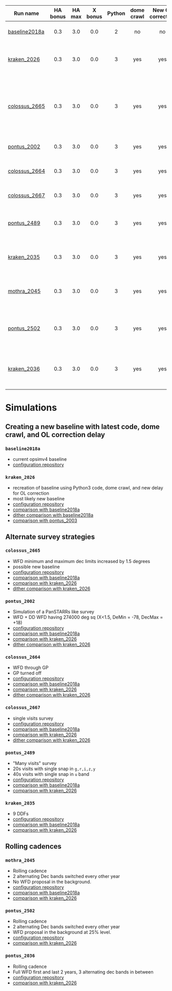 | Run name                        | HA bonus      | HA max| X bonus | Python | dome crawl | New OL correction  | Note                                                         |
| --------------------------------|:-------------:|:-----:|:------: |:------:|:----------:| :----------------: | :-----------:                                                |
| [baseline2018a](#baseline2018a) | 0.3           | 3.0   | 0.0     | 2      |     no     | no                 | Current opsimv4 baseline                                     |
| [kraken_2026](#kraken_2026)     | 0.3           | 3.0   | 0.0     | 3      |     yes    | yes                | Python 3 baseline2018a replacement (with dome crawl and OL)  |
| [colossus_2665](#colossus_2665) | 0.3           | 3.0   | 0.0     | 3      |     yes    | yes                | Python 3 baseline2018a replacement (with dome crawl and OL), WFD area increased by 1.5 degrees north an south  |
| [pontus_2002](#pontus_2002)     | 0.3           | 3.0   | 0.0     | 3      |     yes    | yes                | Simulation of a PanSTARRs like survey                        |
| [colossus_2664](#colossus_2664) | 0.3           | 3.0   | 0.0     | 3      |     yes    | yes                | WFD cadence in GP. GP proposal turned off                                                  |
| [colossus_2667](#colossus_2667) | 0.3           | 3.0   | 0.0     | 3      |     yes    | yes                | Single visits per night survey                                                                            |
| [pontus_2489](#pontus_2489)     | 0.3           | 3.0   | 0.0     | 3      |     yes    | yes                | "Many visits" 20s visits with single snap, 40s visits in u band )                          |
| [kraken_2035](#kraken_2035])    | 0.3           | 3.0   | 0.0     | 3      |     yes    | yes                | 9 Deep Drilling Fields (DDFs), 4 already decided + 5 additional                            |
| [mothra_2045](#mothra_2045)     | 0.3           | 3.0   | 0.0     | 3      |     yes    | yes                | 2 alternating Dec bands switched every other year, WFD off                                 |
| [pontus_2502](#pontus_2502)     | 0.3           | 3.0   | 0.0     | 3      |     yes    | yes                | 2 alternating Dec bands switched every other year, WFD on at 25% level                     |
| [kraken_2036](#kraken_2036)     | 0.3           | 3.0   | 0.0     | 3      |     yes    | yes                | Full WFD first and last 2 years, 3 alternating dec bands in between                        |


# Simulations

## Creating a new baseline with latest code, dome crawl, and OL correction delay

### `baseline2018a`
- current opsimv4 baseline
- [configuration repository](https://github.com/lsst-ts/opsim4_config/tree/baseline2018a/config_run)

### `kraken_2026`
- recreation of baseline using Python3 code, dome crawl, and new delay for OL correction
- most likely new baseline
- [configuration repository](https://github.com/lsst-ts/opsim4_config/tree/baseline2018_dc_cl/config_run)
- [comparison with baseline2018a](baseline2018a_kraken2026_comp/README.md)
- [dither comparison with baseline2018a](baseline2018a_kraken2026_comp_dither/README.md)
- [comparison with pontus_2003](pontus_2003_kraken2026_comp/README.md)


## Alternate survey strategies

### `colossus_2665`
- WFD minimum and maximum dec limits increased by 1.5 degrees
- possible new baseline
- [configuration repository](https://github.com/lsst-ts/opsim4_config/tree/baseline2018_dc_cl_wfd15/config_run)
- [comparison with baseline2018a](baseline2018a_colossus2665_comp/README.md)
- [comparison with kraken_2026](kraken2026_colossus2665_comp/README.md)
- [dither comparison with kraken_2026](kraken2026_colossus2665_comp_dither/README.md)

### `pontus_2002`
- Simulation of a PanSTARRs like survey
- WFD + DD WFD having 274000 deg sq (X<1.5, DeMin = -78, DecMax = +18)
- [configuration repository](https://github.com/lsst-ts/opsim4_config/tree/whitepaper2018_big_wfdonly/config_run)
- [comparison with baseline2018a](baseline2018a_pontus2002_comp/README.md)
- [comparison with kraken_2026](kraken2026_pontus2002_comp/README.md)
- [dither comparison with kraken_2026](kraken2026_pontus2002_comp_dither/README.md)

### `colossus_2664`
- WFD through GP
- GP turned off
- [configuration repository](https://github.com/lsst-ts/opsim4_config/tree/whitepaper2018_nogp/config_run)
- [comparison with baseline2018a](baseline2018a_colossus2664_comp/README.md)
- [comparison with kraken_2026](kraken2026_colossus2664_comp/README.md)
- [dither comparison with kraken_2026](kraken2026_colossus2664_comp_dither/README.md)

### `colossus_2667`
- single visits survey
- [configuration repository](https://github.com/lsst-ts/opsim4_config/tree/whitepaper2018_nopairs/config_run)
- [comparison with baseline2018a](baseline2018a_colossus2667_comp/README.md)
- [comparison with kraken_2026](kraken2026_colossus2667_comp/README.md)
- [dither comparison with kraken_2026](kraken2026_colossus2667_comp_dither/README.md)

### `pontus_2489`
- "Many visits" survey
-  20s visits with single snap in `g,r,i,z,y`
-  40s visits with single snap in `u` band
- [configuration repository](https://github.com/lsst-ts/opsim4_config/tree/whitepaper2018_manyvisits/config_run)
- [comparison with baseline2018a](baseline2018a_pontus2489_comp/README.md)
- [comparison with kraken_2026](kraken2026_pontus2489_comp/README.md)

### `kraken_2035`
- 9 DDFs
- [configuration repository](https://github.com/lsst-ts/opsim4_config/tree/whitepaper2018_9ddfs)
- [comparison with baseline2018a](baseline2018a_kraken2035_comp/README.md)
- [comparison with kraken_2026](kraken2026_kraken2035_comp/README.md)


## Rolling cadences

### `mothra_2045`
- Rolling cadence
- 2 alternating Dec bands switched every other year
- No WFD proposal in the background.
- [configuration repository](https://github.com/lsst-ts/opsim4_config/tree/whitepaper2018_2rolling_decbands/config_run)
- [comparison with baseline2018a](baseline2018a_mothra2045_comp/README.md)
- [comparison with kraken_2026](kraken2026_mothra2045_comp/README.md)

### `pontus_2502`
- Rolling cadence
- 2 alternating Dec bands switched every other year
- WFD proposal in the background at 25% level.
- [configuration repository](https://github.com/lsst-ts/opsim4_config/tree/whitepaper2018_2rolling_decbands_wfdbg25p/config_run)
- [comparison with kraken_2026](kraken2026_pontus2502_comp/README.md)

### `pontus_2036`
- Rolling cadence
- Full WFD first and last 2 years, 3 alternating dec bands in between
- [configuration repository](https://github.com/lsst-ts/opsim4_config/tree/whitepaper2018a_3rolling_decbands_single_prop/config_run)
- [comparison with kraken_2026](kraken2026_kraken2036_comp/README.md)
